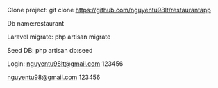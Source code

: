 
Clone project: git clone https://github.com/nguyentu98lt/restaurantapp

Db name:restaurant

Laravel migrate: php artisan migrate

Seed DB: php artisan db:seed

Login:
nguyentu98lt@gmail.com 123456

nguyentu98@gmail.com 123456

